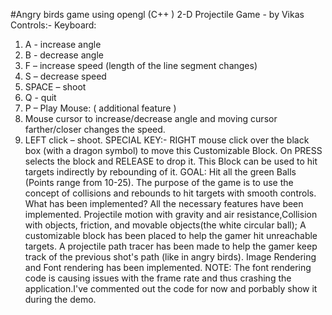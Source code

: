 #Angry birds game using opengl (C++ )
2-D Projectile Game - by Vikas
Controls:-
Keyboard:
1) A - increase angle
2) B - decrease angle
3) F – increase speed (length of the line segment changes)
4) S – decrease speed
5) SPACE – shoot
6) Q - quit
7) P – Play
Mouse: ( additional feature )
1) Mouse cursor to increase/decrease angle and moving cursor farther/closer changes the speed.
2) LEFT click – shoot.
SPECIAL KEY:-
RIGHT mouse click over the black box (with a dragon symbol) to move this Customizable
Block.
On PRESS selects the block and RELEASE to drop it. This Block can be used to hit targets
indirectly by rebounding of it.
GOAL:
Hit all the green Balls (Points range from 10-25). The purpose of the game is to use the concept of
collisions and rebounds to hit targets with smooth controls.
What has been implemented?
All the necessary features have been implemented. Projectile motion with
gravity and air resistance,Collision with objects, friction, and movable
objects(the white circular ball);
A customizable block has been placed to help the gamer hit unreachable targets.
A projectile path tracer has been made to help the gamer keep track of the
previous shot's path (like in angry birds).
Image Rendering and Font rendering has been implemented.
NOTE: The font rendering code is causing issues with the frame rate and thus
crashing the application.I've commented out the code for now and porbably show it during the demo.

